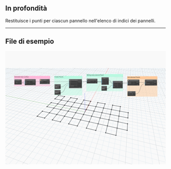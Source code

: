 ## In profondità
Restituisce i punti per ciascun pannello nell&apos;elenco di indici dei pannelli.
___
## File di esempio

![GetPanelPoints](./Autodesk.DesignScript.Geometry.PanelSurface.GetPanelPoints_img.jpg)
